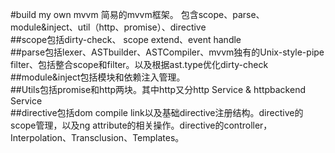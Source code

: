 #build my own mvvm
简易的mvvm框架。
包含scope、parse、module&inject、util（http、promise）、directive
</br>
##scope包括dirty-check、 scope extend、event handle
</br>
##parse包括lexer、ASTbuilder、ASTCompiler、mvvm独有的Unix-style-pipe filter、包括整合scope和filter。以及根据ast.type优化dirty-check
</br>
##module&inject包括模块和依赖注入管理。
</br>
##Utils包括promise和http两块。其中http又分http Service & httpbackend Service
</br>
##directive包括dom compile link以及基础directive注册结构。directive的scope管理，以及ng attribute的相关操作。directive的controller，Interpolation、Transclusion、Templates。


